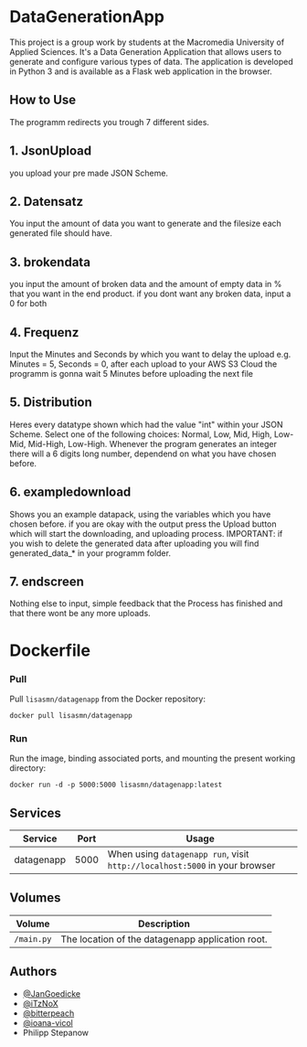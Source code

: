 
# DataGenerationApp

This project is a group work by students at the Macromedia University of Applied Sciences. It's a Data Generation Application that allows users to generate and configure various types of data. The application is developed in Python 3 and is available as a Flask web application in the browser.


## How to Use
The programm redirects you trough 7 different sides. 
## 1. JsonUpload
you upload your pre made JSON Scheme.
## 2. Datensatz
You input the amount of data you want to generate and the filesize each generated file should have.
## 3. brokendata
you input the amount of broken data and the amount of empty data in % that you want in the end product.
if you dont want any broken data, input a 0 for both
## 4. Frequenz
Input the Minutes and Seconds by which you want to delay the upload
e.g. Minutes = 5, Seconds = 0, after each upload to your AWS S3 Cloud the programm is gonna wait 5 Minutes before uploading the next file
## 5. Distribution
Heres every datatype shown which had the value "int" within your JSON Scheme.
Select one of the following choices: Normal, Low, Mid, High, Low-Mid, Mid-High, Low-High.
Whenever the program generates an integer there will a 6 digits long number, dependend on what you have chosen before.
## 6. exampledownload
Shows you an example datapack, using the variables which you have chosen before.
if you are okay with the output press the Upload button which will start the downloading, and uploading process.
IMPORTANT: if you wish to delete the generated data after uploading you will find generated_data_* in your programm folder.
## 7. endscreen
Nothing else to input, simple feedback that the Process has finished and that there wont be any more uploads.


# Dockerfile

### Pull 

Pull `lisasmn/datagenapp` from the Docker repository:

    docker pull lisasmn/datagenapp

### Run

Run the image, binding associated ports, and mounting the present working
directory:

    docker run -d -p 5000:5000 lisasmn/datagenapp:latest


## Services

Service     | Port | Usage
------------|------|------
datagenapp  | 5000 | When using `datagenapp run`, visit `http://localhost:5000` in your browser


## Volumes

Volume          | Description
----------------|-------------
`/main.py`      | The location of the datagenapp application root.

## Authors

- [@JanGoedicke](https://github.com/JanGoedicke)
- [@iTzNoX](https://github.com/iTzNoX)
- [@bitterpeach](https://github.com/bitterpeach)
- [@ioana-vicol](https://github.com/ioana-vicol)
- Philipp Stepanow

